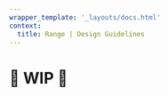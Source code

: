 ```yaml
---
wrapper_template: '_layouts/docs.html'
context:
  title: Range | Design Guidelines
---
```


# 🚧 WIP 🚧
